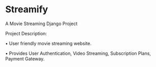 # Streamify
A Movie Streaming Django Project

Project Description:

  • User friendly movie streaming website.

  • Provides User Authentication, Video Streaming, Subscription Plans, Payment Gateway.
